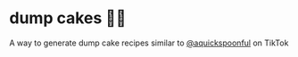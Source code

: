 dump cakes 🎂🤖
=================

A way to generate dump cake recipes similar to [@aquickspoonful](https://www.tiktok.com/@aquickspoonful/video/6898473596579073286) on TikTok